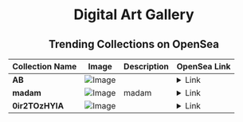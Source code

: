 <div align="center">

# Digital Art Gallery

## Trending Collections on OpenSea

| Collection Name                       | Image                                                                                     | Description                       | OpenSea Link                                                                                          |
|---------------------------------------|-------------------------------------------------------------------------------------------|-----------------------------------|--------------------------------------------------------------------------------------------------------|
| **AB** | ![Image](https://i.seadn.io/s/raw/files/2e51f0ced806697ab50f64bcf41b01fe.jpg?w=500&auto=format?w=200&auto=format) |  | <details><summary>Link</summary>[AB](https://opensea.io/collection/ab-81)</details> |
| **madam** | ![Image](https://i.seadn.io/s/raw/files/af9ea44b0586a8db0dafe297a0fbd905.png?w=500&auto=format?w=200&auto=format) | madam | <details><summary>Link</summary>[madam](https://opensea.io/collection/madam-20)</details> |
| **0ir2TOzHYIA** | ![Image](https://i.seadn.io/s/raw/files/80a20a00a02a84804a6d2568937118f9.png?w=500&auto=format?w=200&auto=format) |  | <details><summary>Link</summary>[0ir2TOzHYIA](https://opensea.io/collection/0ir2tozhyia)</details> |

</div>